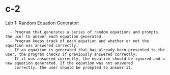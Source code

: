 # c-2

Lab 1: 
Random Equation Generator: 
      
      - Program that generates a series of random equations and prompts the user to answer each equation generated.     
      - Program keeps track of each equation and whether or not the equation was answered correctly.
      - If an equation is generated that has already been presented to the user, the program checks if previously answered correctly. 
        If it was answered correctly, the equation should be ignored and a new equation generated. If the equation was not answered
        correctly, the user should be prompted to answer it.
      
      
